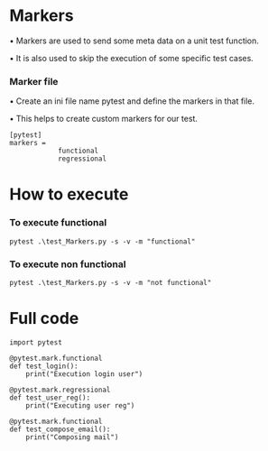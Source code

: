 # Markers

• Markers are used to send some meta data on a unit test function.

• It is also used to skip the execution of some specific test cases.

### Marker file

• Create an ini file name pytest and define the markers in that file.

• This helps to create custom markers for our test.
```commandline
[pytest]
markers =
            functional
            regressional
```

# How to execute

### To execute functional
```commandline
pytest .\test_Markers.py -s -v -m "functional"
```

### To execute non functional
```commandline
pytest .\test_Markers.py -s -v -m "not functional"
```

# Full code

```commandline
import pytest

@pytest.mark.functional
def test_login():
    print("Execution login user")

@pytest.mark.regressional
def test_user_reg():
    print("Executing user reg")

@pytest.mark.functional
def test_compose_email():
    print("Composing mail")
```